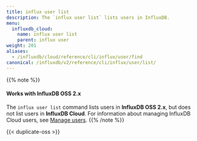 ```yaml
---
title: influx user list
description: The `influx user list` lists users in InfluxDB.
menu:
  influxdb_cloud:
    name: influx user list
    parent: influx user
weight: 201
aliases:
  - /influxdb/cloud/reference/cli/influx/user/find
canonical: /influxdb/v2/reference/cli/influx/user/list/
---
```


{{% note %}}
#### Works with InfluxDB OSS 2.x
The `influx user list` command lists users in **InfluxDB OSS 2.x**,
but does not list users in **InfluxDB Cloud**.
For information about managing InfluxDB Cloud users, see
[Manage users](/influxdb/cloud/admin/organizations/users/).
{{% /note %}}

{{< duplicate-oss >}}
